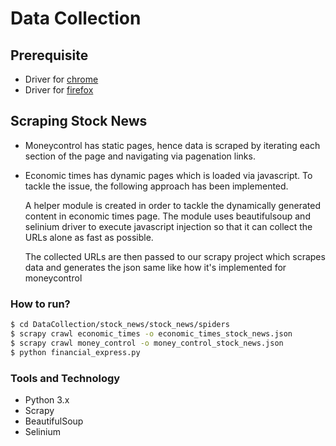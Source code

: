 # Data Collection

## Prerequisite

- Driver for [chrome](https://chromedriver.chromium.org/downloads)
- Driver for [firefox](https://github.com/mozilla/geckodriver/releases/)

## Scraping Stock News

- Moneycontrol has static pages, hence data is scraped by iterating each section of the page and navigating via pagenation links.

- Economic times has dynamic pages which is loaded via javascript. To tackle the issue, the following approach has been implemented.

  A helper module is created in order to tackle the dynamically generated
  content in economic times page. The module uses beautifulsoup and
  selinium driver to execute javascript injection so that it can collect
  the URLs alone as fast as possible.

  The collected URLs are then passed to our scrapy project which scrapes
  data and generates the json same like how it's implemented for
  moneycontrol

### How to run?

```bash
$ cd DataCollection/stock_news/stock_news/spiders
$ scrapy crawl economic_times -o economic_times_stock_news.json
$ scrapy crawl money_control -o money_control_stock_news.json
$ python financial_express.py
```

### Tools and Technology

- Python 3.x
- Scrapy
- BeautifulSoup
- Selinium
